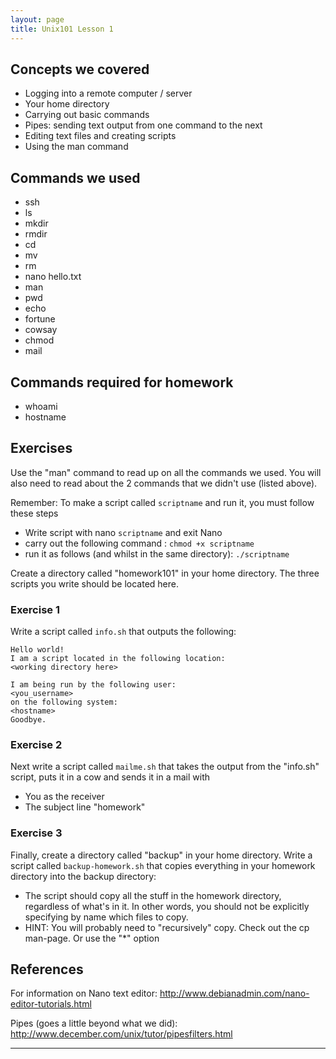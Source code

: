 ```yaml
---
layout: page
title: Unix101 Lesson 1
---
```


## Concepts we covered

* Logging into a remote computer / server
* Your home directory
* Carrying out basic commands
* Pipes: sending text output from one command to the next
* Editing text files and creating scripts
* Using the man command

## Commands we used

  * ssh
  * ls
  * mkdir
  * rmdir
  * cd
  * mv
  *  rm
  * nano hello.txt
  * man
  * pwd
  * echo
  * fortune
  * cowsay
  * chmod
  * mail

## Commands required for homework
  * whoami
  * hostname


## Exercises
Use the "man" command to read up on all the commands we used. You will also
need to read about the 2 commands that we didn't use (listed above).

Remember: To make a script called `scriptname` and run it, you must
follow these steps

  * Write script with nano `scriptname` and exit Nano
  * carry out the following command : `chmod +x scriptname`
  * run it as follows (and whilst in the same directory): `./scriptname`

Create a directory called "homework101" in your home directory. The three
scripts you write should be located here.

### Exercise 1

Write a script called `info.sh` that outputs the following:
```
Hello world!
I am a script located in the following location:
<working directory here>

I am being run by the following user:
<you_username>
on the following system:
<hostname>
Goodbye.
```

### Exercise 2
Next write a script called `mailme.sh` that takes the output from the "info.sh" script,
puts it in a cow and sends it in a mail with

  * You as the receiver
  * The subject line "homework"

### Exercise 3
Finally, create a directory called "backup" in your home
directory. Write a script called `backup-homework.sh` that copies
everything in your homework directory into the backup directory:

* The script should copy all the stuff in the homework directory,
regardless of what's in it. In other words, you should not be
explicitly specifying by name which files to copy.
* HINT: You will probably need to "recursively" copy. Check out the cp man-page. Or use the "*" option


## References

For information on Nano text editor:
<a href="http://www.debianadmin.com/nano-editor-tutorials.html">http://www.debianadmin.com/nano-editor-tutorials.html</a><br>

Pipes (goes a little beyond what we did):
<a href="http://www.december.com/unix/tutor/pipesfilters.html">http://www.december.com/unix/tutor/pipesfilters.html</a>

---
